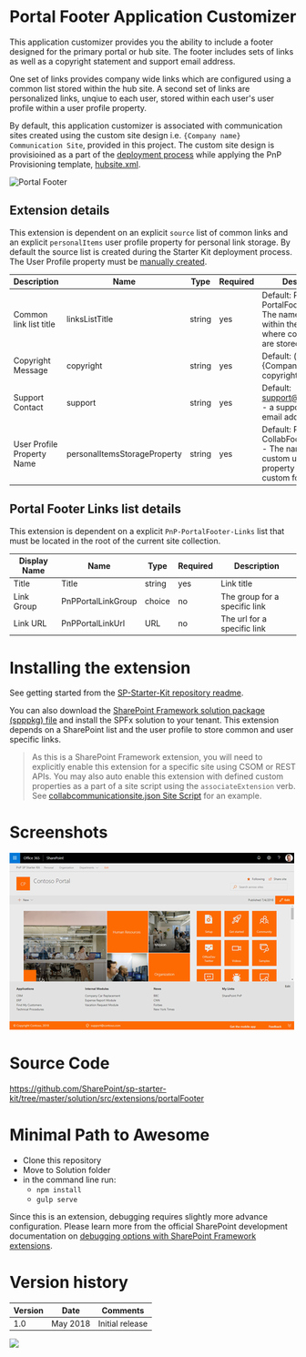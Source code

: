 # Portal Footer Application Customizer

This application customizer provides you the ability to include a footer designed for the primary portal or hub site. The footer includes sets of links as well as a copyright statement and support email address.

One set of links provides company wide links which are configured using a common list stored within the hub site. A second set of links are personalized links, unqiue to each user, stored within each user's user profile within a user profile property.

By default, this application customizer is associated with communication sites created using the custom site design i.e. `{Company name} Communication Site`, provided in this project. The custom site design is provisioined as a part of the [deployment process](../../provisioning) while applying the PnP Provisioning template, [hubsite.xml](../../provisioning/hubsite.xml).

![Portal Footer](../../assets/images/components/ext-portal-footer.gif)




## Extension details

This extension is dependent on an explicit `source` list of common links and an explicit `personalItems` user profile property for personal link storage. By default the source list is created during the Starter Kit deployment process. The User Profile property must be [manually created](../../documentation/tenant-settings.md#create-a-custom-property-in-the-user-profile-service).

| Description | Name | Type | Required | Description |
| ---- | ---- | ---- | ---- | ---- |
| Common link list title | linksListTitle | string | yes | Default: PnP-PortalFooter-Links - The name of the list within the current site where common links are stored |
| Copyright Message | copyright | string | yes | Default: (c) Copyright {Company}, 2018 - a copyright message |
| Support Contact | support | string | yes | Default: support@contoso.com - a support or contact email address |
| User Profile Property Name | personalItemsStorageProperty | string | yes | Default: PnP-CollabFooter-MyLinks - The name of the custom user profile property used to store custom footer links |



## Portal Footer Links list details

This extension is dependent on a explicit `PnP-PortalFooter-Links` list that must be located in the root of the current site collection.

| Display Name | Name | Type | Required | Description |
| ---- | ---- | ---- | ---- | ---- |
| Title | Title | string | yes | Link title |
| Link Group | PnPPortalLinkGroup | choice | no | The group for a specific link |
| Link URL| PnPPortalLinkUrl | URL | no | The url for a specific link |



# Installing the extension

See getting started from the [SP-Starter-Kit repository readme](https://github.com/SharePoint/sp-starter-kit).

You can also download the [SharePoint Framework solution package (spppkg) file](https://github.com/SharePoint/sp-starter-kit/blob/master/package/sharepoint-starter-kit.sppkg) and install the SPFx solution to your tenant. This extension depends on a SharePoint list and the user profile to store common and user specific links.

> As this is a SharePoint Framework extension, you will need to explicitly enable this extension for a specific site using CSOM or REST APIs. You may also auto enable this extension with defined custom properties as a part of a site script using the `associateExtension` verb. See [collabcommunicationsite.json Site Script](../../provisioning/collabcommunicationsite.json) for an example.

# Screenshots

![Portal Footer](../../assets/images/components/ext-portal-footer.png)

# Source Code

https://github.com/SharePoint/sp-starter-kit/tree/master/solution/src/extensions/portalFooter

# Minimal Path to Awesome

- Clone this repository
- Move to Solution folder
- in the command line run:
  - `npm install`
  - `gulp serve`

Since this is an extension, debugging requires slightly more advance configuration. Please learn more from the official SharePoint development documentation on [debugging options with SharePoint Framework extensions](https://docs.microsoft.com/en-us/sharepoint/dev/spfx/debug-modern-pages).

# Version history

Version|Date|Comments
-------|----|--------
1.0|May 2018|Initial release


![](https://telemetry.sharepointpnp.com/sp-starter-kit/documentation/components/ext-portal-footer)